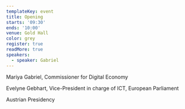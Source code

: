 ```yaml
---
templateKey: event
title: Opening
starts: '09:30'
ends: '10:00'
venue: Gold Hall
color: grey
register: true
readMore: true
speakers:
  - speaker: Gabriel
---
```


Mariya Gabriel, Commissioner for Digital Economy

Evelyne Gebhart, Vice-President in charge of ICT, European Parliament

Austrian Presidency
